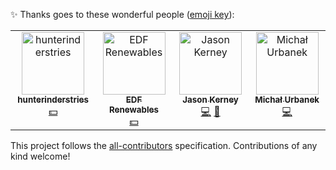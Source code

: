 <!--bl
    (filemeta
        (title "Contributors")
    )
/bl-->

✨ Thanks goes to these wonderful people ([emoji key](https://allcontributors.org/docs/en/emoji-key)):

<!-- ALL-CONTRIBUTORS-LIST:START - Do not remove or modify this section -->
<!-- prettier-ignore-start -->
<!-- markdownlint-disable -->
<table>
  <tbody>
    <tr>
      <td align="center" valign="top" width="14.28%"><a href="https://github.com/hunterinderstries"><img src="https://avatars.githubusercontent.com/u/22056883?v=4?s=100" width="100px;" alt="hunterinderstries"/><br /><sub><b>hunterinderstries</b></sub></a><br /><a href="#financial-hunterinderstries" title="Financial">💵</a></td>
      <td align="center" valign="top" width="14.28%"><a href="https://github.com/edf-re"><img src="https://avatars.githubusercontent.com/u/13739273?v=4?s=100" width="100px;" alt="EDF Renewables"/><br /><sub><b>EDF Renewables</b></sub></a><br /><a href="#financial-edf-re" title="Financial">💵</a></td>
      <td align="center" valign="top" width="14.28%"><a href="https://github.com/jason-kerney"><img src="https://avatars.githubusercontent.com/u/5097968?v=4?s=100" width="100px;" alt="Jason Kerney"/><br /><sub><b>Jason Kerney</b></sub></a><br /><a href="https://github.com/cmstead/jsLearnerForms/commits?author=jason-kerney" title="Code">💻</a> <a href="https://github.com/cmstead/jsLearnerForms/commits?author=jason-kerney" title="Documentation">📖</a></td>
      <td align="center" valign="top" width="14.28%"><a href="https://github.com/senpl"><img src="https://avatars.githubusercontent.com/u/5415941?v=4?s=100" width="100px;" alt="Michał Urbanek"/><br /><sub><b>Michał Urbanek</b></sub></a><br /><a href="https://github.com/cmstead/jsLearnerForms/commits?author=senpl" title="Code">💻</a></td>
    </tr>
  </tbody>
</table>

<!-- markdownlint-restore -->
<!-- prettier-ignore-end -->

<!-- ALL-CONTRIBUTORS-LIST:END -->

This project follows the [all-contributors](https://github.com/all-contributors/all-contributors) specification. Contributions of any kind welcome!